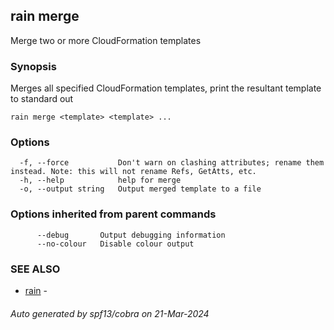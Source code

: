 ## rain merge

Merge two or more CloudFormation templates

### Synopsis

Merges all specified CloudFormation templates, print the resultant template to standard out

```
rain merge <template> <template> ...
```

### Options

```
  -f, --force           Don't warn on clashing attributes; rename them instead. Note: this will not rename Refs, GetAtts, etc.
  -h, --help            help for merge
  -o, --output string   Output merged template to a file
```

### Options inherited from parent commands

```
      --debug       Output debugging information
      --no-colour   Disable colour output
```

### SEE ALSO

* [rain](index.md)	 - 

###### Auto generated by spf13/cobra on 21-Mar-2024
